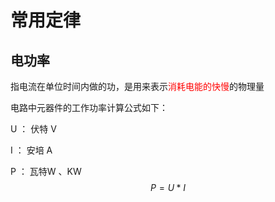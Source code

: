 

# 常用定律

## 电功率

指电流在单位时间内做的功，是用来表示<font color="red">消耗电能的快慢</font>的物理量

电路中元器件的工作功率计算公式如下：

U ： 伏特 V

I ： 安培 A

P ： 瓦特W 、KW
$$
P = U * I
$$
